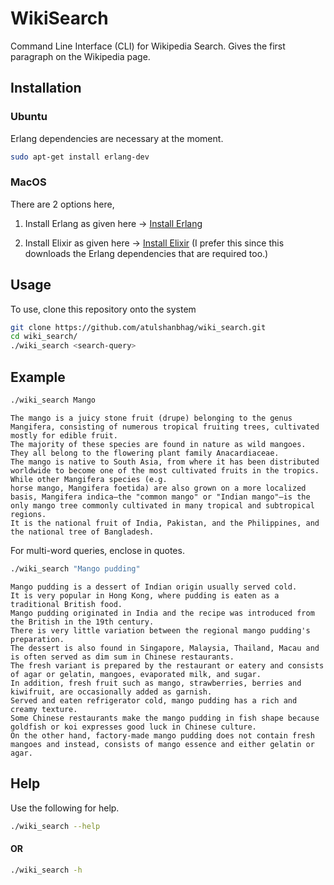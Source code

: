 # WikiSearch

Command Line Interface (CLI) for Wikipedia Search. Gives the first paragraph on the Wikipedia page.

## Installation

### Ubuntu 

Erlang dependencies are necessary at the moment. 

```sh
sudo apt-get install erlang-dev
```
### MacOS

There are 2 options here, 

1. Install Erlang as given here -> 
[Install Erlang](http://erlang.org/doc/installation_guide/INSTALL.html)

2. Install Elixir as given here ->
[Install Elixir](http://elixir-lang.org/install.html#mac-os-x)
(I prefer this since this downloads the Erlang dependencies that are required too.) 

## Usage

To use, clone this repository onto the system

```sh
git clone https://github.com/atulshanbhag/wiki_search.git
cd wiki_search/
./wiki_search <search-query>
```
## Example

```sh
./wiki_search Mango
```
```
The mango is a juicy stone fruit (drupe) belonging to the genus Mangifera, consisting of numerous tropical fruiting trees, cultivated mostly for edible fruit. 
The majority of these species are found in nature as wild mangoes. 
They all belong to the flowering plant family Anacardiaceae. 
The mango is native to South Asia, from where it has been distributed worldwide to become one of the most cultivated fruits in the tropics.
While other Mangifera species (e.g. 
horse mango, Mangifera foetida) are also grown on a more localized basis, Mangifera indica—the "common mango" or "Indian mango"—is the only mango tree commonly cultivated in many tropical and subtropical regions.
It is the national fruit of India, Pakistan, and the Philippines, and the national tree of Bangladesh.
```

For multi-word queries, enclose in quotes.

```sh
./wiki_search "Mango pudding"
```
```
Mango pudding is a dessert of Indian origin usually served cold. 
It is very popular in Hong Kong, where pudding is eaten as a traditional British food. 
Mango pudding originated in India and the recipe was introduced from the British in the 19th century. 
There is very little variation between the regional mango pudding's preparation. 
The dessert is also found in Singapore, Malaysia, Thailand, Macau and is often served as dim sum in Chinese restaurants. 
The fresh variant is prepared by the restaurant or eatery and consists of agar or gelatin, mangoes, evaporated milk, and sugar. 
In addition, fresh fruit such as mango, strawberries, berries and kiwifruit, are occasionally added as garnish. 
Served and eaten refrigerator cold, mango pudding has a rich and creamy texture.
Some Chinese restaurants make the mango pudding in fish shape because goldfish or koi expresses good luck in Chinese culture.
On the other hand, factory-made mango pudding does not contain fresh mangoes and instead, consists of mango essence and either gelatin or agar.
```

## Help

Use the following for help.

```sh
./wiki_search --help
```

#### OR

```sh
./wiki_search -h
```